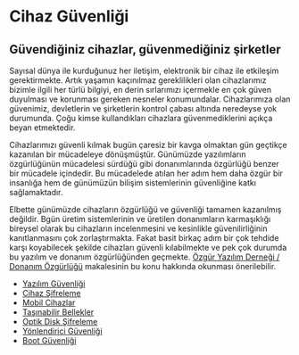# Cihaz Güvenliği

## Güvendiğiniz cihazlar, güvenmediğiniz şirketler

Sayısal dünya ile kurduğunuz her iletişim, elektronik bir cihaz ile etkileşim gerektirmekte. Artık yaşamın kaçınılmaz gereklilikleri olan cihazlarımız bizimle ilgili her türlü bilgiyi, en derin sırlarımızı içermekle en çok güven duyulması ve korunması gereken nesneler konumundalar. Cihazlarımıza olan güvenimiz, devletlerin ve şirketlerin kontrol çabası altında neredeyse yok durumunda. Çoğu kimse kullandıkları cihazlara güvenmediklerini açıkça beyan etmektedir.

Cihazlarımızı güvenli kılmak bugün çaresiz bir kavga olmaktan gün geçtikçe kazanılan bir mücadeleye dönüşmüştür. Günümüzde yazılımların özgürlüğünün mücadelesi sürdüğü gibi donanımlarında özgürlüğü benzer bir mücadele içindedir. Bu mücadelede atılan her adım hem daha özgür bir insanlığa hem de günümüzün bilişim sistemlerinin güvenliğine katkı sağlamaktadır.

Elbette günümüzde cihazların özgürlüğü ve güvenliği tamamen kazanılmış değildir. Bgün üretim sistemlerinin ve üretilen donanımların karmaşıklığı bireysel olarak bu cihazların incelenmesini ve kesinlikle güvenilirliğinin kanıtlanmasını çok zorlaştırmakta. Fakat basit birkaç adım bir çok tehdide karşı koyabilecek şekilde cihazları güvenli kılabilmekte ve pek çok durumda bu yazılım ve donanım özgürlüğünden geçmekte. [Özgür Yazılım Derneği / Donanım Özgürlüğü](https://oyd.org.tr/yazilar/donanim-ozgurlugu/) makalesinin bu konu hakkında okunması önerilebilir.

* [Yazılım Güvenliği](cihaz_guvenligi/yazilim_guvenligi.md)
* [Cihaz Şifreleme](cihaz_guvenligi/cihaz_sifreleme.md)
* [Mobil Cihazlar](cihaz_guvenligi/mobil_cihazlar.md)
* [Taşınabilir Bellekler](cihaz_guvenligi/luks_usb.md)
* [Optik Disk Şifreleme](cihaz_guvenligi/luks_optik.md)
* [Yönlendirici Güvenliği](cihaz_guvenligi/yonlendirici.md)
* [Boot Güvenliği](cihaz_guvenligi/boot_guvenligi.md)
